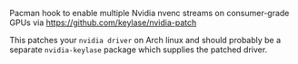 Pacman hook to enable multiple Nvidia nvenc streams on consumer-grade GPUs via https://github.com/keylase/nvidia-patch

This patches your `nvidia driver` on Arch linux and should probably be a separate `nvidia-keylase` package which supplies the patched driver.

